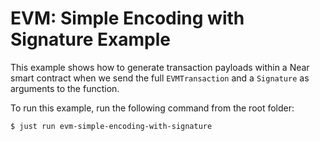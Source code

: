 # EVM: Simple Encoding with Signature Example

This example shows how to generate transaction payloads within a Near smart contract when we send the full `EVMTransaction` and a `Signature` as arguments to the function.

To run this example, run the following command from the root folder:

```bash
$ just run evm-simple-encoding-with-signature
```


